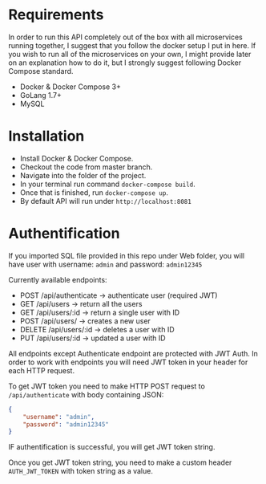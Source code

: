 # Requirements
In order to run this API completely out of the box with all microservices running together, I suggest that you follow the docker setup I put in here. If you wish to run all of the microservices on your own, I might provide later on an explanation how to do it, but I strongly suggest following Docker Compose standard.

- Docker & Docker Compose 3+
- GoLang 1.7+
- MySQL

# Installation
- Install Docker & Docker Compose.
- Checkout the code from master branch.
- Navigate into the folder of the project.
- In your terminal run command `docker-compose build`.
- Once that is finished, run `docker-compose up`.
- By default API will run under `http://localhost:8081`

# Authentification
If you imported SQL file provided in this repo under Web folder, you will have user with username: `admin` and password: `admin12345`

Currently available endpoints:
- POST /api/authenticate -> authenticate user (required JWT)
- GET /api/users -> return all the users
- GET /api/users/:id -> return a single user with ID
- POST /api/users/ -> creates a new user
- DELETE /api/users/:id -> deletes a user with ID
- PUT /api/users/:id -> updated a user with ID

All endpoints except Authenticate endpoint are protected with JWT Auth. In order to work with endpoints you will need JWT token in your header for each HTTP request.

To get JWT token you need to make HTTP POST request to `/api/authenticate` with body containing JSON:
```json
{
	"username": "admin",
	"password": "admin12345"
}
```
IF authentification is successful, you will get JWT token string.

Once you get JWT token string, you need to make a custom header `AUTH_JWT_TOKEN` with token string as a value.